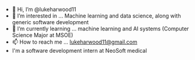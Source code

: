 - 👋 Hi, I’m @lukeharwood11
- 👀 I’m interested in ... Machine learning and data science, along with generic software development
- 🌱 I’m currently learning ... machine learning and AI systems (Computer Science Major at MSOE)
- 📫 How to reach me ... lukeharwood11@gmail.com
- I'm a software development intern at NeoSoft medical
